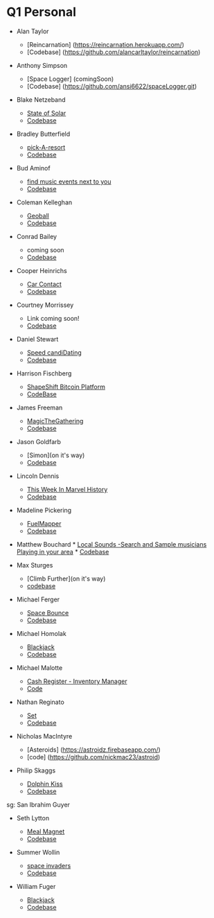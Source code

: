 # Q1 Personal

  * Alan Taylor
    * [Reincarnation] (https://reincarnation.herokuapp.com/)
    * [Codebase] (https://github.com/alancarltaylor/reincarnation)

  * Anthony Simpson
    * [Space Logger] (comingSoon)
    * [Codebase] (https://github.com/ansi6622/spaceLogger.git)
  * Blake Netzeband
    * [State of Solar](http://blakeface.github.io/state-of-solar.github.io/)
    * [Codebase](https://github.com/blakeface/state-of-solar.github.io)

  * Bradley Butterfield
    * [pick-A-resort](http://pick-a-resort.herokuapp.com/)
    * [Codebase](https://github.com/butters5789/pickaresort)

  * Bud Aminof
    * [find music events next to you](https://evenysandmaps.firebaseapp.com/)
    * [Codebase](https://github.com/budaminof/personal-project)

  * Coleman Kelleghan
    * [Geoball](http://kelleghan1.github.io/mySite.github.io/)
    * [Codebase](https://github.com/kelleghan1/g20-projects)

  * Conrad Bailey
      * coming soon
      * [Codebase](https://github.com/CGBailey/realSheet.git)
  * Cooper Heinrichs
    * [Car Contact](https://carcontact.herokuapp.com/)
    * [Codebase](https://github.com/cheinrichs/carContact)

  * Courtney Morrissey
    * Link coming soon!
    * [Codebase](https://github.com/courtm187/q1project_hikeGenerator)

  * Daniel Stewart
    * [Speed candiDating](http://d-stew.github.io/personal-project-q1/)
    * [Codebase](https://github.com/d-stew/personal-project-q1)

  * Harrison Fischberg
    * [ShapeShift Bitcoin Platform](https://shape.firebaseapp.com/)
    * [CodeBase](https://github.com/hrfischberg/ShapeShifts)

  * James Freeman
    * [MagicTheGathering](https://jhf13pp.firebaseapp.com/)
    * [Codebase](https://github.com/FreemanJamesH/personalProject)

  * Jason Goldfarb
    * [Simon](on it's way)
    * [Codebase](https://github.com/jkgold/personal-project.github.io/tree/gh-pages)


  * Lincoln Dennis
    * [This Week In Marvel History](http://jlincolndennis.github.io/marvel-history.github.io/)
    * [Codebase](https://github.com/jlincolndennis/marvel-history)

  * Madeline Pickering
    * [FuelMapper](http://madelinepick.github.io/fuelmapper.github.io/)
    * [Codebase](https://github.com/madelinepick/fuelmapper.github.io)

  *  Matthew Bouchard
    * [Local Sounds -Search and Sample musicians Playing in your area](https://sound-project.firebaseapp.com/)
    * [Codebase](https://github.com/MatieuB/sound-project)


  * Max Sturges
    * [Climb Further](on it's way)
    * [codebase](https://github.com/MSturges/climbFurther)


  * Michael Ferger
    * [Space Bounce](http://mferger.github.io/MichaelFerger.github.io/)
    * [Codebase](https://github.com/MFerger/MichaelFerger.github.io)

  * Michael Homolak
    * [Blackjack](http://mhomolak.github.io/BJ/)
    * [Codebase](https://github.com/mhomolak/BJ)

  * Michael Malotte
    * [ Cash Register - Inventory Manager ]( https://project-test.herokuapp.com )
    * [ Code ]( https://github.com/MickeyJ/personal-frontend-project/tree/refactor1 )

  * Nathan Reginato
    * [Set](http://myappsetgame.s3-website-us-west-2.amazonaws.com/)
    * [Codebase](https://github.com/NathanReginato/Set)

  * Nicholas MacIntyre
    * [Asteroids] (https://astroidz.firebaseapp.com/)
    * [code] (https://github.com/nickmac23/astroid)


  * Philip Skaggs
    * [Dolphin Kiss](http://artnoisenik.github.io/dolphin-kiss.github.io/)
    * [Codebase](https://github.com/artnoisenik/dolphin-kiss.github.io)

  sg: San Ibrahim Guyer

  * Seth Lytton
    * [Meal Magnet](https://meal-magnet.firebaseapp.com/)
    * [Codebase](https://github.com/slytton/meal-planner)

  * Summer Wollin
    * [space invaders](https://spaceinvadersjs.firebaseapp.com/)
    * [Codebase](https://github.com/summerwollin/spaceInvadersProject)

  * William Fuger
    * [Blackjack](https://wfuger.github.io/blackjack.github.io/)
    * [Codebase](https://github.com/Wfuger/blackjack.github.io)
